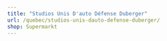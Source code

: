 ```yaml
---
title: "Studios Unis D'auto Défense Duberger"
url: /quebec/studios-unis-dauto-defense-duberger/
shop: Supermarkt
---
```

